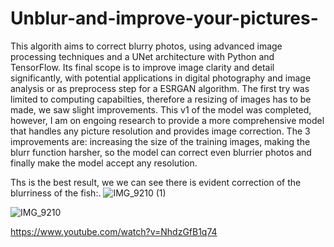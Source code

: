 # Unblur-and-improve-your-pictures-

This algorith aims to correct blurry photos, using advanced image processing techniques and a UNet architecture with Python and TensorFlow. Its final scope is to improve image clarity and detail significantly, with potential applications in digital photography and image analysis or as preprocess step for a ESRGAN algorithm.
The first try was limited to computing capabilties, therefore a resizing of images has to be made, we  saw slight improvements. This v1 of the model was completed, however, I am on engoing research to provide a more comprehensive model that handles any picture resolution and provides image correction. The 3 improvements are: increasing the size of the training images, making the blurr function harsher, so the model can correct even blurrier photos and finally make the model accept any resolution. 

Ths is the best result, we we can see there is evident correction of the blurriness of the fish:.
![IMG_9210 (1)](https://github.com/rodrigougarte13/Unblur-and-improve-your-pictures-/assets/142838779/f177ea4c-103e-4b9a-a4a3-34e7ed6b649d)

![IMG_9210](https://github.com/rodrigougarte13/Unblur-and-improve-your-pictures-/assets/142838779/f01b232e-6b14-4ef2-b86f-186b6190e957)

https://www.youtube.com/watch?v=NhdzGfB1q74
